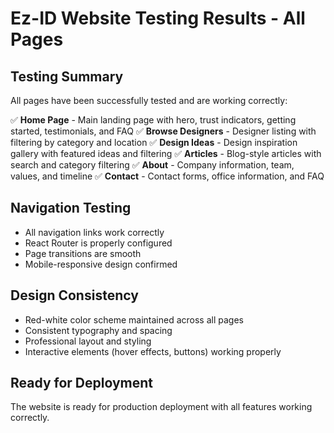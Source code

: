 # Ez-ID Website Testing Results - All Pages

## Testing Summary
All pages have been successfully tested and are working correctly:

✅ **Home Page** - Main landing page with hero, trust indicators, getting started, testimonials, and FAQ
✅ **Browse Designers** - Designer listing with filtering by category and location
✅ **Design Ideas** - Design inspiration gallery with featured ideas and filtering
✅ **Articles** - Blog-style articles with search and category filtering
✅ **About** - Company information, team, values, and timeline
✅ **Contact** - Contact forms, office information, and FAQ

## Navigation Testing
- All navigation links work correctly
- React Router is properly configured
- Page transitions are smooth
- Mobile-responsive design confirmed

## Design Consistency
- Red-white color scheme maintained across all pages
- Consistent typography and spacing
- Professional layout and styling
- Interactive elements (hover effects, buttons) working properly

## Ready for Deployment
The website is ready for production deployment with all features working correctly.

